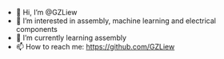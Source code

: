 - 👋 Hi, I’m @GZLiew
- 👀 I’m interested in assembly, machine learning and electrical components
- 🌱 I’m currently learning assembly
- 📫 How to reach me:
 https://github.com/GZLiew

<!---
GZLiew/GZLiew is a ✨ special ✨ repository because its `README.md` (this file) appears on your GitHub profile.
You can click the Preview link to take a look at your changes.
--->
